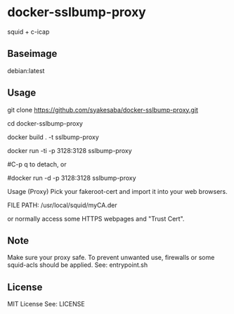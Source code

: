 # docker-sslbump-proxy
squid + c-icap

## Baseimage
debian:latest

## Usage

git clone https://github.com/syakesaba/docker-sslbump-proxy.git

cd docker-sslbump-proxy

docker build . -t sslbump-proxy

docker run -ti -p 3128:3128 sslbump-proxy

#C-p q to detach, or

#docker run -d -p 3128:3128 sslbump-proxy

Usage (Proxy)
Pick your fakeroot-cert and import it into your web browsers.

FILE PATH: /usr/local/squid/myCA.der

or normally access some HTTPS webpages and "Trust Cert".

## Note

Make sure your proxy safe.
To prevent unwanted use, firewalls or some squid-acls should be applied.
See: entrypoint.sh

## License
MIT License
See: LICENSE


